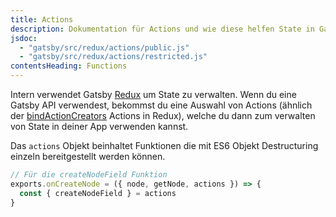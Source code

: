 ```yaml
---
title: Actions
description: Dokumentation für Actions und wie diese helfen State in Gatsby zu manipulieren
jsdoc:
  - "gatsby/src/redux/actions/public.js"
  - "gatsby/src/redux/actions/restricted.js"
contentsHeading: Functions
---
```


Intern verwendet Gatsby [Redux](http://redux.js.org) um State zu verwalten. Wenn du eine Gatsby API verwendest, bekommst du eine Auswahl von Actions (ähnlich der [bindActionCreators](https://redux.js.org/api/bindactioncreators/) Actions in Redux), welche du dann zum verwalten von State in deiner App verwenden kannst.

Das `actions` Objekt beinhaltet Funktionen die mit ES6 Objekt Destructuring einzeln bereitgestellt werden können.

```javascript
// Für die createNodeField Funktion
exports.onCreateNode = ({ node, getNode, actions }) => {
  const { createNodeField } = actions
}
```
